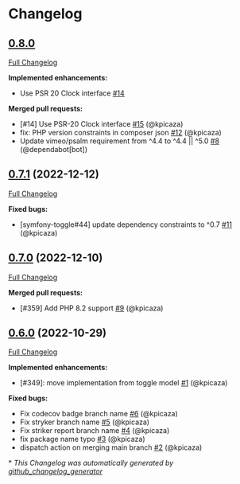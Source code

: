 # Changelog

## [0.8.0](https://github.com/pheature-flags/datetime-interval-segment-types/tree/0.8.0)

[Full Changelog](https://github.com/pheature-flags/datetime-interval-segment-types/compare/0.7.1...0.8.0)

**Implemented enhancements:**

- Use PSR 20 Clock interface [\#14](https://github.com/pheature-flags/datetime-interval-segment-types/issues/14)

**Merged pull requests:**

- \[\#14\] Use PSR-20 Clock interface [\#15](https://github.com/pheature-flags/datetime-interval-segment-types/pull/15) (@kpicaza)
- fix: PHP version constraints in composer json [\#12](https://github.com/pheature-flags/datetime-interval-segment-types/pull/12) (@kpicaza)
- Update vimeo/psalm requirement from ^4.4 to ^4.4 || ^5.0 [\#8](https://github.com/pheature-flags/datetime-interval-segment-types/pull/8) (@dependabot[bot])

## [0.7.1](https://github.com/pheature-flags/datetime-interval-segment-types/tree/0.7.1) (2022-12-12)

[Full Changelog](https://github.com/pheature-flags/datetime-interval-segment-types/compare/0.7.0...0.7.1)

**Fixed bugs:**

- \[symfony-toggle\#44\] update dependency constraints to ^0.7 [\#11](https://github.com/pheature-flags/datetime-interval-segment-types/pull/11) (@kpicaza)

## [0.7.0](https://github.com/pheature-flags/datetime-interval-segment-types/tree/0.7.0) (2022-12-10)

[Full Changelog](https://github.com/pheature-flags/datetime-interval-segment-types/compare/0.6.0...0.7.0)

**Merged pull requests:**

- \[\#359\] Add PHP 8.2 support [\#9](https://github.com/pheature-flags/datetime-interval-segment-types/pull/9) (@kpicaza)

## [0.6.0](https://github.com/pheature-flags/datetime-interval-segment-types/tree/0.6.0) (2022-10-29)

[Full Changelog](https://github.com/pheature-flags/datetime-interval-segment-types/compare/3eb4d7813b97aa196b3272cfdd255ad84d72e987...0.6.0)

**Implemented enhancements:**

- \[\#349\]: move implementation from toggle model [\#1](https://github.com/pheature-flags/datetime-interval-segment-types/pull/1) (@kpicaza)

**Fixed bugs:**

- Fix codecov badge branch name [\#6](https://github.com/pheature-flags/datetime-interval-segment-types/pull/6) (@kpicaza)
- Fix stryker branch name [\#5](https://github.com/pheature-flags/datetime-interval-segment-types/pull/5) (@kpicaza)
- Fix striker report branch name [\#4](https://github.com/pheature-flags/datetime-interval-segment-types/pull/4) (@kpicaza)
- fix package name typo [\#3](https://github.com/pheature-flags/datetime-interval-segment-types/pull/3) (@kpicaza)
- dispatch action on merging main branch [\#2](https://github.com/pheature-flags/datetime-interval-segment-types/pull/2) (@kpicaza)



\* *This Changelog was automatically generated by [github_changelog_generator](https://github.com/github-changelog-generator/github-changelog-generator)*
